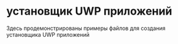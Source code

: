 # установщик UWP приложений
Здесь продемонстрированы примеры файлов для создания установщика UWP приложений
